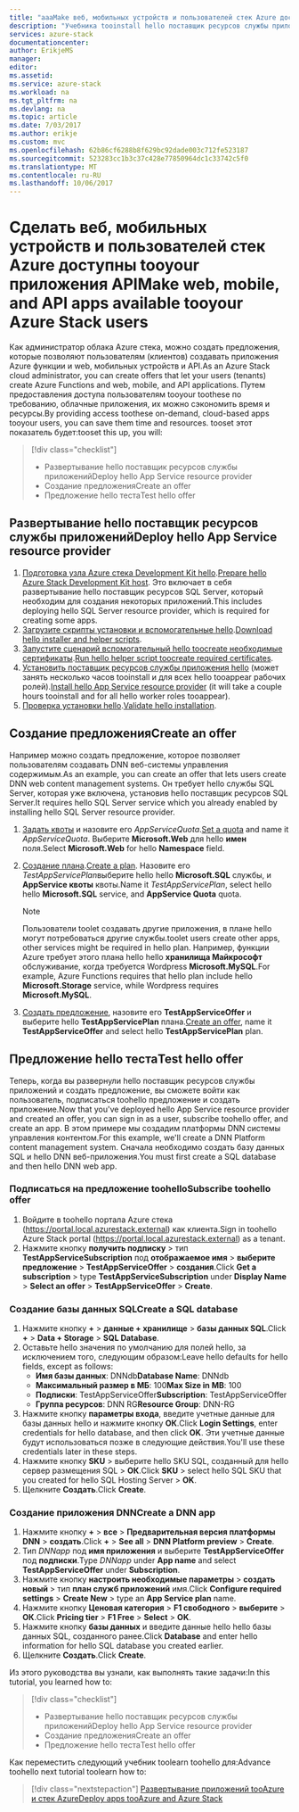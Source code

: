 ```yaml
---
title: "aaaMake веб, мобильных устройств и пользователей стек Azure доступны tooyour приложения API | Документы Microsoft"
description: "Учебника tooinstall hello поставщик ресурсов службы приложений и создание предложения, обеспечивающие вашей стек Azure пользователи hello возможность toocreate web, мобильных устройств и приложения API."
services: azure-stack
documentationcenter: 
author: ErikjeMS
manager: 
editor: 
ms.assetid: 
ms.service: azure-stack
ms.workload: na
ms.tgt_pltfrm: na
ms.devlang: na
ms.topic: article
ms.date: 7/03/2017
ms.author: erikje
ms.custom: mvc
ms.openlocfilehash: 62b86cf6288b8f629bc92dade003c712fe523187
ms.sourcegitcommit: 523283cc1b3c37c428e77850964dc1c33742c5f0
ms.translationtype: MT
ms.contentlocale: ru-RU
ms.lasthandoff: 10/06/2017
---
```

# <a name="make-web-mobile-and-api-apps-available-tooyour-azure-stack-users"></a><span data-ttu-id="cdcdd-103">Сделать веб, мобильных устройств и пользователей стек Azure доступны tooyour приложения API</span><span class="sxs-lookup"><span data-stu-id="cdcdd-103">Make web, mobile, and API apps available tooyour Azure Stack users</span></span>

<span data-ttu-id="cdcdd-104">Как администратор облака Azure стека, можно создать предложения, которые позволяют пользователям (клиентов) создавать приложения Azure функции и web, мобильных устройств и API.</span><span class="sxs-lookup"><span data-stu-id="cdcdd-104">As an Azure Stack cloud administrator, you can create offers that let your users (tenants) create Azure Functions and web, mobile, and API applications.</span></span> <span data-ttu-id="cdcdd-105">Путем предоставления доступа пользователям tooyour toothese по требованию, облачные приложения, их можно сэкономить время и ресурсы.</span><span class="sxs-lookup"><span data-stu-id="cdcdd-105">By providing access toothese on-demand, cloud-based apps tooyour users, you can save them time and resources.</span></span> <span data-ttu-id="cdcdd-106">tooset этот показатель будет:</span><span class="sxs-lookup"><span data-stu-id="cdcdd-106">tooset this up, you will:</span></span>

> [!div class="checklist"]
> * <span data-ttu-id="cdcdd-107">Развертывание hello поставщик ресурсов службы приложений</span><span class="sxs-lookup"><span data-stu-id="cdcdd-107">Deploy hello App Service resource provider</span></span>
> * <span data-ttu-id="cdcdd-108">Создание предложения</span><span class="sxs-lookup"><span data-stu-id="cdcdd-108">Create an offer</span></span>
> * <span data-ttu-id="cdcdd-109">Предложение hello теста</span><span class="sxs-lookup"><span data-stu-id="cdcdd-109">Test hello offer</span></span>

## <a name="deploy-hello-app-service-resource-provider"></a><span data-ttu-id="cdcdd-110">Развертывание hello поставщик ресурсов службы приложений</span><span class="sxs-lookup"><span data-stu-id="cdcdd-110">Deploy hello App Service resource provider</span></span>

1. <span data-ttu-id="cdcdd-111">[Подготовка узла Azure стека Development Kit hello](azure-stack-app-service-before-you-get-started.md).</span><span class="sxs-lookup"><span data-stu-id="cdcdd-111">[Prepare hello Azure Stack Development Kit host](azure-stack-app-service-before-you-get-started.md).</span></span> <span data-ttu-id="cdcdd-112">Это включает в себя развертывание hello поставщик ресурсов SQL Server, который необходим для создания некоторых приложений.</span><span class="sxs-lookup"><span data-stu-id="cdcdd-112">This includes deploying hello SQL Server resource provider, which is required for creating some apps.</span></span>
2. <span data-ttu-id="cdcdd-113">[Загрузите скрипты установки и вспомогательные hello](azure-stack-app-service-deploy.md#download-the-required-components).</span><span class="sxs-lookup"><span data-stu-id="cdcdd-113">[Download hello installer and helper scripts](azure-stack-app-service-deploy.md#download-the-required-components).</span></span>
3. <span data-ttu-id="cdcdd-114">[Запустите сценарий вспомогательный hello toocreate необходимые сертификаты](azure-stack-app-service-deploy.md#create-certificates-required-by-app-service-on-azure-stack).</span><span class="sxs-lookup"><span data-stu-id="cdcdd-114">[Run hello helper script toocreate required certificates](azure-stack-app-service-deploy.md#create-certificates-required-by-app-service-on-azure-stack).</span></span>
4. <span data-ttu-id="cdcdd-115">[Установить поставщик ресурсов службы приложения hello](azure-stack-app-service-deploy.md#use-the-installer-to-download-and-install-app-service-on-azure-stack) (может занять несколько часов tooinstall и для всех hello tooappear рабочих ролей).</span><span class="sxs-lookup"><span data-stu-id="cdcdd-115">[Install hello App Service resource provider](azure-stack-app-service-deploy.md#use-the-installer-to-download-and-install-app-service-on-azure-stack) (it will take a couple hours tooinstall and for all hello worker roles tooappear).</span></span>
5. <span data-ttu-id="cdcdd-116">[Проверка установки hello](azure-stack-app-service-deploy.md#validate-the-app-service-on-azure-stack-installation).</span><span class="sxs-lookup"><span data-stu-id="cdcdd-116">[Validate hello installation](azure-stack-app-service-deploy.md#validate-the-app-service-on-azure-stack-installation).</span></span>

## <a name="create-an-offer"></a><span data-ttu-id="cdcdd-117">Создание предложения</span><span class="sxs-lookup"><span data-stu-id="cdcdd-117">Create an offer</span></span>

<span data-ttu-id="cdcdd-118">Например можно создать предложение, которое позволяет пользователям создавать DNN веб-системы управления содержимым.</span><span class="sxs-lookup"><span data-stu-id="cdcdd-118">As an example, you can create an offer that lets users create DNN web content management systems.</span></span> <span data-ttu-id="cdcdd-119">Он требует hello службы SQL Server, которая уже включена, установив hello поставщик ресурсов SQL Server.</span><span class="sxs-lookup"><span data-stu-id="cdcdd-119">It requires hello SQL Server service which you already enabled by installing hello SQL Server resource provider.</span></span>

1.  <span data-ttu-id="cdcdd-120">[Задать квоты](azure-stack-setting-quotas.md) и назовите его *AppServiceQuota*.</span><span class="sxs-lookup"><span data-stu-id="cdcdd-120">[Set a quota](azure-stack-setting-quotas.md) and name it *AppServiceQuota*.</span></span> <span data-ttu-id="cdcdd-121">Выберите **Microsoft.Web** для hello **имен** поля.</span><span class="sxs-lookup"><span data-stu-id="cdcdd-121">Select **Microsoft.Web** for hello **Namespace** field.</span></span>
2.  <span data-ttu-id="cdcdd-122">[Создание плана](azure-stack-create-plan.md).</span><span class="sxs-lookup"><span data-stu-id="cdcdd-122">[Create a plan](azure-stack-create-plan.md).</span></span> <span data-ttu-id="cdcdd-123">Назовите его *TestAppServicePlan*выберите hello hello **Microsoft.SQL** службы, и **AppService квоты** квоты.</span><span class="sxs-lookup"><span data-stu-id="cdcdd-123">Name it *TestAppServicePlan*, select hello hello **Microsoft.SQL** service, and **AppService Quota** quota.</span></span>

    > [!NOTE]
    > <span data-ttu-id="cdcdd-124">Пользователи toolet создавать другие приложения, в плане hello могут потребоваться другие службы.</span><span class="sxs-lookup"><span data-stu-id="cdcdd-124">toolet users create other apps, other services might be required in hello plan.</span></span> <span data-ttu-id="cdcdd-125">Например, функции Azure требует этого плана hello hello **хранилища Майкрософт** обслуживание, когда требуется Wordpress **Microsoft.MySQL**.</span><span class="sxs-lookup"><span data-stu-id="cdcdd-125">For example, Azure Functions requires that hello plan     include hello **Microsoft.Storage** service, while Wordpress requires **Microsoft.MySQL**.</span></span>
    > 
    >

3.  <span data-ttu-id="cdcdd-126">[Создать предложение](azure-stack-create-offer.md), назовите его **TestAppServiceOffer** и выберите hello **TestAppServicePlan** плана.</span><span class="sxs-lookup"><span data-stu-id="cdcdd-126">[Create an offer](azure-stack-create-offer.md), name it **TestAppServiceOffer** and select hello **TestAppServicePlan** plan.</span></span>

## <a name="test-hello-offer"></a><span data-ttu-id="cdcdd-127">Предложение hello теста</span><span class="sxs-lookup"><span data-stu-id="cdcdd-127">Test hello offer</span></span>

<span data-ttu-id="cdcdd-128">Теперь, когда вы развернули hello поставщик ресурсов службы приложений и создать предложение, вы сможете войти как пользователь, подписаться toohello предложение и создать приложение.</span><span class="sxs-lookup"><span data-stu-id="cdcdd-128">Now that you've deployed hello App Service resource provider and created an offer, you can sign in as a user, subscribe toohello offer, and create an app.</span></span> <span data-ttu-id="cdcdd-129">В этом примере мы создадим платформы DNN системы управления контентом.</span><span class="sxs-lookup"><span data-stu-id="cdcdd-129">For this example, we'll create a DNN Platform content management system.</span></span> <span data-ttu-id="cdcdd-130">Сначала необходимо создать базу данных SQL и hello DNN веб-приложения.</span><span class="sxs-lookup"><span data-stu-id="cdcdd-130">You must first create a SQL database and then hello DNN web app.</span></span>

### <a name="subscribe-toohello-offer"></a><span data-ttu-id="cdcdd-131">Подписаться на предложение toohello</span><span class="sxs-lookup"><span data-stu-id="cdcdd-131">Subscribe toohello offer</span></span>
1. <span data-ttu-id="cdcdd-132">Войдите в toohello портала Azure стека (https://portal.local.azurestack.external) как клиента.</span><span class="sxs-lookup"><span data-stu-id="cdcdd-132">Sign in toohello Azure Stack portal (https://portal.local.azurestack.external) as a tenant.</span></span>
2. <span data-ttu-id="cdcdd-133">Нажмите кнопку **получить подписку** > тип **TestAppServiceSubscription** под **отображаемое имя** > **выберите предложение**  >  **TestAppServiceOffer** > **создания**.</span><span class="sxs-lookup"><span data-stu-id="cdcdd-133">Click **Get a subscription** > type **TestAppServiceSubscription** under **Display Name** > **Select an offer** > **TestAppServiceOffer** > **Create**.</span></span>

### <a name="create-a-sql-database"></a><span data-ttu-id="cdcdd-134">Создание базы данных SQL</span><span class="sxs-lookup"><span data-stu-id="cdcdd-134">Create a SQL database</span></span>

1. <span data-ttu-id="cdcdd-135">Нажмите кнопку  **+**   >  **данные + хранилище** > **базы данных SQL**.</span><span class="sxs-lookup"><span data-stu-id="cdcdd-135">Click **+** > **Data + Storage** > **SQL Database**.</span></span>
2. <span data-ttu-id="cdcdd-136">Оставьте hello значения по умолчанию для полей hello, за исключением того, следующим образом:</span><span class="sxs-lookup"><span data-stu-id="cdcdd-136">Leave hello defaults for hello fields, except as follows:</span></span>
    - <span data-ttu-id="cdcdd-137">**Имя базы данных**: DNNdb</span><span class="sxs-lookup"><span data-stu-id="cdcdd-137">**Database Name**: DNNdb</span></span>
    - <span data-ttu-id="cdcdd-138">**Максимальный размер в МБ**: 100</span><span class="sxs-lookup"><span data-stu-id="cdcdd-138">**Max Size in MB**: 100</span></span>
    - <span data-ttu-id="cdcdd-139">**Подписки**: TestAppServiceOffer</span><span class="sxs-lookup"><span data-stu-id="cdcdd-139">**Subscription**: TestAppServiceOffer</span></span>
    - <span data-ttu-id="cdcdd-140">**Группа ресурсов**: DNN RG</span><span class="sxs-lookup"><span data-stu-id="cdcdd-140">**Resource Group**: DNN-RG</span></span>
3. <span data-ttu-id="cdcdd-141">Нажмите кнопку **параметры входа**, введите учетные данные для базы данных hello и нажмите кнопку **ОК**.</span><span class="sxs-lookup"><span data-stu-id="cdcdd-141">Click **Login Settings**, enter credentials for hello database, and then click **OK**.</span></span> <span data-ttu-id="cdcdd-142">Эти учетные данные будут использоваться позже в следующие действия.</span><span class="sxs-lookup"><span data-stu-id="cdcdd-142">You'll use these credentials later in these steps.</span></span>
4. <span data-ttu-id="cdcdd-143">Нажмите кнопку **SKU** > выберите hello SKU SQL, созданный для hello сервер размещения SQL > **ОК**.</span><span class="sxs-lookup"><span data-stu-id="cdcdd-143">Click **SKU** > select hello SQL SKU that you created for hello SQL Hosting Server > **OK**.</span></span>
5. <span data-ttu-id="cdcdd-144">Щелкните **Создать**.</span><span class="sxs-lookup"><span data-stu-id="cdcdd-144">Click **Create**.</span></span>

### <a name="create-a-dnn-app"></a><span data-ttu-id="cdcdd-145">Создание приложения DNN</span><span class="sxs-lookup"><span data-stu-id="cdcdd-145">Create a DNN app</span></span>    

1. <span data-ttu-id="cdcdd-146">Нажмите кнопку  **+**   >  **все** > **Предварительная версия платформы DNN** > **создать**.</span><span class="sxs-lookup"><span data-stu-id="cdcdd-146">Click **+** > **See all** > **DNN Platform preview** > **Create**.</span></span>
2. <span data-ttu-id="cdcdd-147">Тип *DNNapp* под **имя приложения** и выберите **TestAppServiceOffer** под **подписки**.</span><span class="sxs-lookup"><span data-stu-id="cdcdd-147">Type *DNNapp* under **App name** and select **TestAppServiceOffer** under **Subscription**.</span></span>
3. <span data-ttu-id="cdcdd-148">Нажмите кнопку **настроить необходимые параметры** > **создать новый** > тип **план служб приложений** имя.</span><span class="sxs-lookup"><span data-stu-id="cdcdd-148">Click **Configure required settings** > **Create New** > type an **App Service plan** name.</span></span>
4. <span data-ttu-id="cdcdd-149">Нажмите кнопку **Ценовая категория** > **F1 свободного** > **выберите** > **ОК**.</span><span class="sxs-lookup"><span data-stu-id="cdcdd-149">Click **Pricing tier** > **F1 Free** > **Select** > **OK**.</span></span>
5. <span data-ttu-id="cdcdd-150">Нажмите кнопку **базы данных** и введите данные hello hello базы данных SQL, созданного ранее.</span><span class="sxs-lookup"><span data-stu-id="cdcdd-150">Click **Database** and enter hello information for hello SQL database you created earlier.</span></span>
6. <span data-ttu-id="cdcdd-151">Щелкните **Создать**.</span><span class="sxs-lookup"><span data-stu-id="cdcdd-151">Click **Create**.</span></span>

<span data-ttu-id="cdcdd-152">Из этого руководства вы узнали, как выполнять такие задачи:</span><span class="sxs-lookup"><span data-stu-id="cdcdd-152">In this tutorial, you learned how to:</span></span>

> [!div class="checklist"]
> * <span data-ttu-id="cdcdd-153">Развертывание hello поставщик ресурсов службы приложений</span><span class="sxs-lookup"><span data-stu-id="cdcdd-153">Deploy hello App Service resource provider</span></span>
> * <span data-ttu-id="cdcdd-154">Создание предложения</span><span class="sxs-lookup"><span data-stu-id="cdcdd-154">Create an offer</span></span>
> * <span data-ttu-id="cdcdd-155">Предложение hello теста</span><span class="sxs-lookup"><span data-stu-id="cdcdd-155">Test hello offer</span></span>

<span data-ttu-id="cdcdd-156">Как переместить следующий учебник toolearn toohello для:</span><span class="sxs-lookup"><span data-stu-id="cdcdd-156">Advance toohello next tutorial toolearn how to:</span></span>

> [!div class="nextstepaction"]
> [<span data-ttu-id="cdcdd-157">Развертывание приложений tooAzure и стек Azure</span><span class="sxs-lookup"><span data-stu-id="cdcdd-157">Deploy apps tooAzure and Azure Stack</span></span>](azure-stack-solution-pipeline.md)
